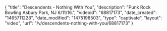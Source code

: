 {
    "title": "Descendents - Nothing With You",
    "description": "Punk Rock Bowling Asbury Park, NJ 6\/11\/16.",
    "videoid": "68817173",
    "date_created": "1465711228",
    "date_modified": "1475198503",
    "type": "captivate",
    "layout": "video",
    "url": "\/v\/descendents-nothing-with-you\/68817173"
}